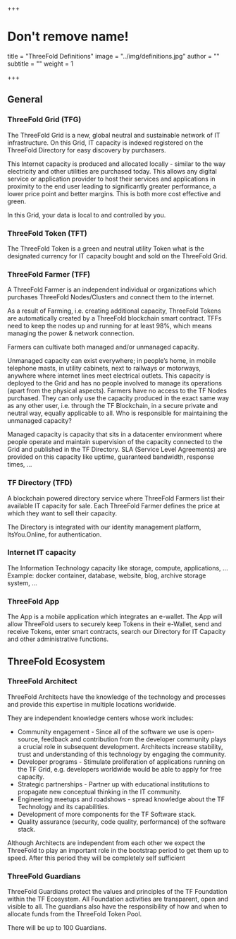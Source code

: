 +++
# Don't remove name!
title = "ThreeFold Definitions"
image = "../img/definitions.jpg"
author = ""
subtitle = ""
weight = 1

+++


## General

### ThreeFold Grid (TFG)

The ThreeFold Grid is a new, global neutral and sustainable network of IT infrastructure. On this Grid, IT capacity is indexed registered on the ThreeFold Directory for easy discovery by purchasers.

This Internet capacity is produced and allocated locally - similar to the way electricity and other utilities are purchased today. This allows any digital service or application provider to host their services and applications in proximity to the end user leading to significantly greater performance, a lower price point and better margins. This is both more cost effective and green.

In this Grid, your data is local to and controlled by you.

### ThreeFold Token (TFT)

The ThreeFold Token is a green and neutral utility Token what is the designated currency for IT capacity bought and sold on the ThreeFold Grid.


### ThreeFold Farmer (TFF)

A ThreeFold Farmer is an independent individual or organizations which purchases ThreeFold Nodes/Clusters and connect them to the internet.

As a result of Farming, i.e. creating additional capacity, ThreeFold Tokens are automatically created by a ThreeFold blockchain smart contract. TFFs need to keep the nodes up and running for at least 98%, which means managing the power & network connection.

Farmers can cultivate both managed and/or unmanaged capacity.

Unmanaged capacity can exist everywhere; in people’s home, in mobile telephone masts, in utility cabinets, next to railways or motorways, anywhere where internet lines meet electrical outlets. This capacity is deployed to the Grid and has no people involved to manage its operations (apart from the physical aspects).  Farmers have no access to the TF Nodes purchased. They can only use the capacity produced in the exact same way as any other user, i.e. through the TF Blockchain, in a secure private and neutral way, equally applicable to all. Who is responsible for maintaining the unmanaged capacity?

Managed capacity is capacity that sits in a datacenter environment where people operate and maintain supervision of the capacity connected to the Grid and published in the TF Directory. SLA (Service Level Agreements) are provided on this capacity like uptime, guaranteed bandwidth, response times, ...


### TF Directory (TFD)

A blockchain powered directory service where ThreeFold Farmers list their available IT capacity for sale.
Each ThreeFold Farmer defines the price at which they want to sell their capacity.

The Directory is integrated with our identity management platform, ItsYou.Online, for authentication.


### Internet IT capacity

The Information Technology capacity like storage, compute, applications, ...
Example: docker container, database, website, blog, archive storage system, ...

### ThreeFold App

The App is a mobile application which integrates an e-wallet.  The App will allow ThreeFold users to securely keep Tokens in their e-Wallet, send and receive Tokens, enter smart contracts, search our Directory for IT Capacity and other administrative functions.


## ThreeFold Ecosystem


### ThreeFold Architect

ThreeFold Architects have the knowledge of the technology and processes and provide this expertise in multiple locations worldwide. 

They are independent knowledge centers whose work includes: 

- Community engagement - Since all of the software we use is open-source, feedback and contribution from the developer community plays a crucial role in subsequent development. Architects increase stability, trust and understanding of this technology by engaging the community. 
- Developer programs - Stimulate proliferation of applications running on the TF Grid, e.g. developers worldwide would be able to apply for free capacity.
- Strategic partnerships - Partner up with educational institutions to propagate new conceptual thinking in the IT community.
- Engineering meetups and roadshows - spread knowledge about the TF Technology and its capabilities. 
- Development of more components for the TF Software stack.
- Quality assurance (security, code quality, performance) of the software stack.

Although Architects are independent from each other we expect the ThreeFold to play an important role in the bootstrap period to get them up to speed.  After this period they will be completely self sufficient


### ThreeFold Guardians

ThreeFold Guardians protect the values and principles of the TF Foundation within the TF Ecosystem. All Foundation activities are transparent, open and visible to all.  The guardians also have the responsibility of how and when to allocate funds from the ThreeFold Token Pool. 

There will be up to 100 Guardians.
